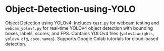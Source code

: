 # Object-Detection-using-YOLO
Object Detection using YOLOv4: Includes `test.py` for webcam testing and `webcam_yolov4.py` for real-time YOLOv4 object detection with bounding boxes, labels, scores, and FPS. Contains YOLOv4 files (`yolov4.weights`, `yolov4.cfg`, `coco.names`). Supports Google Colab tutorials for cloud-based detection.
